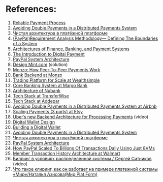 
# References:

1. [Reliable Payment Process](https://jinlow.medium.com/reliable-payment-process-ae99c98e6bb0)
2. [Avoiding Double Payments in a Distributed Payments System](https://medium.com/airbnb-engineering/avoiding-double-payments-in-a-distributed-payments-system-2981f6b070bb)
3. [Чистая архитектура в платёжной платформе](https://habr.com/ru/company/exness/blog/496282/)
4. [(PayPal)Requirement Analysis Methodology— Defining The Boundaries of a System](https://jinlow.medium.com/paypal-requirement-analysis-methodology-defining-the-boundaries-of-a-system-7326e317c08d)
5. [Architectures of Finance, Banking, and Payment Systems](https://www.sesameindia.com/images/core-banking-system-architecture)
6. [The Introduction to Digital Payment](https://medium.com/geekculture/the-introduction-to-digital-payment-ad52cc82f2bb)
7. [PayPal System Architecture](https://interviewnoodle.com/paypal-system-architecture-da7e693d1768)
8. [Design Mint.com](https://github.com/donnemartin/system-design-primer/blob/master/solutions/system_design/mint/README.md) (solution)
9. [Monzo: How Peer-To-Peer Payments Work](https://monzo.com/blog/2018/04/05/how-monzo-to-monzo-payments-work/)
10. [Bank Backend at Monzo](https://monzo.com/blog/2016/09/19/building-a-modern-bank-backend/)
11. [Trading Platform for Scale at Wealthsimple](https://medium.com/@Wealthsimple/engineering-at-wealthsimple-reinventing-our-trading-platform-for-scale-17e332241b6c)
12. [Core Banking System at Margo Bank](https://medium.com/margobank/choosing-an-architecture-85750e1e5a03)
13. [Architecture of Nubank](https://www.infoq.com/presentations/nubank-architecture)
14. [Tech Stack at TransferWise](http://tech.transferwise.com/the-transferwise-stack-heartbeat-of-our-little-revolution/)
15. [Tech Stack at Addepar](https://medium.com/build-addepar/our-tech-stack-a4f55dab4b0d)
16. [Avoiding Double Payments in a Distributed Payments System at Airbnb](https://medium.com/airbnb-engineering/avoiding-double-payments-in-a-distributed-payments-system-2981f6b070bb)
17. [Scaling Payments (3 parts) at Etsy](https://www.etsy.com/sg-en/codeascraft/scaling-etsy-payments-with-vitess-part-3--reducing-cutover-risk)
18. [Uber’s new Backend Architecture for Processing Payments](https://www.youtube.com/watch?v=mL0fzj7e6WU&list=PLQnljOFTspQXSevtRqvMNycWfHM7cXc3d&index=8) (video)
19. [Digital Wallet Design](https://techwithkp.com/digital-wallet-design-machine-coding-round-solution/)
20. [Building a Digital Wallet](https://medium.com/@abhishekranjandev/building-a-payment-system-like-razorpay-a-stroll-through-its-innards-part-1-635943e3990b)
21. [Avoiding Double Payments in a Distributed Payments System](https://medium.com/airbnb-engineering/avoiding-double-payments-in-a-distributed-payments-system-2981f6b070bb)
22. [Чистая архитектура в платёжной платформе](https://habr.com/ru/company/exness/blog/496282/)
23. [PayPal System Architecture](https://interviewnoodle.com/paypal-system-architecture-da7e693d1768)
24. [How PayPal Scaled To Billions Of Transactions Daily Using Just 8VMs](http://highscalability.com/blog/2016/8/15/how-paypal-scaled-to-billions-of-transactions-daily-using-ju.html)
25. [Member Transaction History Architecture at Walmart](https://medium.com/walmartlabs/member-transaction-history-architecture-8b6e34b87c21)
26. [Биллинг в условиях распределенной системы / Сергей Ситников](https://www.youtube.com/watch?v=C-hjjcQK2K4) (video)
27. [Что такое клиринг, как он работает на примере платежной системы «Мир»/Наталья Азисова(Мир Plat.Form)](https://www.youtube.com/watch?v=KuV92Z2Z91E)